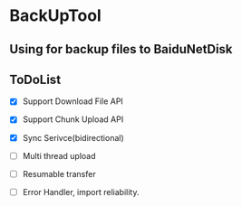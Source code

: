 # BackUpTool 

## Using for backup files to BaiduNetDisk

## ToDoList
- [x] Support Download File API
- [x] Support Chunk Upload API
- [x] Sync Serivce(bidirectional)
- [ ] Multi thread upload
- [ ] Resumable transfer
- [ ] Error Handler, import reliability.

